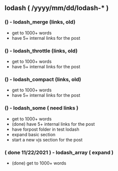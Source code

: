 <!--###### ########## ########## #######-->
## lodash ( /yyyy/mm/dd/lodash-* )
<!--###### ########## ########## #######-->

### () - lodash_merge (links, old)
* get to 1000+ words
* have 5+ internal links for the post

### () - lodash_throttle (links, old)
* get to 1000+ words
* have 5+ internal links for the post

### () - lodash_compact (links, old)
* get to 1000+ words
* have 5+ internal links for the post

### () - lodash_some ( need links )
* get to 1000+ words
* (done) have 5+ internal links for the post
* have forpost folder in test lodash
* expand basic section
* start a new vjs section for the post

### ( done 11/22/2021 ) - lodash_array ( expand )
* (done) get to 1000+ words